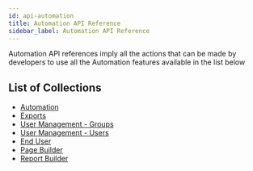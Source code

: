 ```yaml
---
id: api-automation
title: Automation API Reference
sidebar_label: Automation API Reference
---
```

<div style={{textAlign: "justify"}}>

Automation API references imply all the actions that can be made by developers to use all the Automation features available in the list below

## List of Collections

<ul>
  <li><a href="http://bit.ly/2JbNpGz" target="blank">Automation</a></li>
  <li><a href="http://bit.ly/2ISHOGb" target="blank">Exports</a></li>
  <li><a href="http://bit.ly/2Lqgalt" target="blank">User Management - Groups</a></li>
  <li><a href="http://bit.ly/2X1NFwQ" target="blank">User Management - Users</a></li>
  <li><a href="http://bit.ly/2KGk6iy" target="blank">End User</a></li>
  <li><a href="http://bit.ly/2Xe9huT" target="blank">Page Builder</a></li>
  <li><a href="http://bit.ly/2RDdF0s" target="blank">Report Builder</a></li>
</ul>

</div>